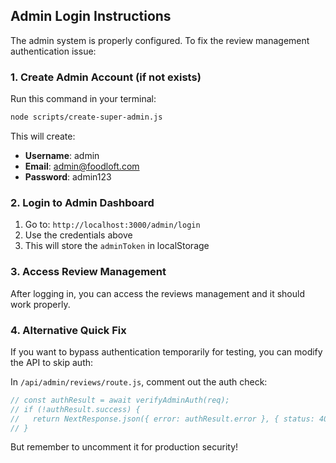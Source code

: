 ## Admin Login Instructions

The admin system is properly configured. To fix the review management authentication issue:

### 1. Create Admin Account (if not exists)
Run this command in your terminal:
```bash
node scripts/create-super-admin.js
```

This will create:
- **Username**: admin
- **Email**: admin@foodloft.com  
- **Password**: admin123

### 2. Login to Admin Dashboard
1. Go to: `http://localhost:3000/admin/login`
2. Use the credentials above
3. This will store the `adminToken` in localStorage

### 3. Access Review Management
After logging in, you can access the reviews management and it should work properly.

### 4. Alternative Quick Fix
If you want to bypass authentication temporarily for testing, you can modify the API to skip auth:

In `/api/admin/reviews/route.js`, comment out the auth check:
```javascript
// const authResult = await verifyAdminAuth(req);
// if (!authResult.success) {
//   return NextResponse.json({ error: authResult.error }, { status: 401 });
// }
```

But remember to uncomment it for production security!